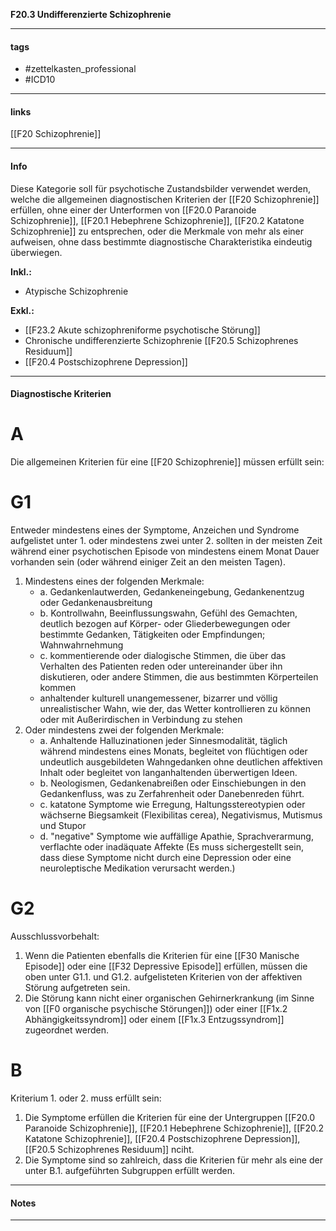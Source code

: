 __F20.3 Undifferenzierte Schizophrenie__

___________________________________________
#### tags

- #zettelkasten_professional
- #ICD10 
___________________________________________
#### links

[[F20 Schizophrenie]]

___________________________________________
#### Info
Diese Kategorie soll für psychotische Zustandsbilder verwendet werden, welche die allgemeinen diagnostischen Kriterien der [[F20 Schizophrenie]] erfüllen, ohne einer der Unterformen von [[F20.0 Paranoide Schizophrenie]], [[F20.1 Hebephrene Schizophrenie]], [[F20.2 Katatone Schizophrenie]] zu entsprechen, oder die Merkmale von mehr als einer aufweisen, ohne dass bestimmte diagnostische Charakteristika eindeutig überwiegen.

__Inkl.:__
- Atypische Schizophrenie

__Exkl.:__
- [[F23.2 Akute schizophreniforme psychotische Störung]]
- Chronische undifferenzierte Schizophrenie [[F20.5 Schizophrenes Residuum]]
- [[F20.4 Postschizophrene Depression]]
___________________________________________
#### Diagnostische Kriterien

# A
Die allgemeinen Kriterien für eine [[F20 Schizophrenie]] müssen erfüllt sein: 

# G1
Entweder mindestens eines der Symptome, Anzeichen und Syndrome aufgelistet unter 1. oder mindestens zwei unter 2. sollten in der meisten Zeit während einer psychotischen Episode von mindestens einem Monat Dauer vorhanden sein (oder während einiger Zeit an den meisten Tagen).
1. Mindestens eines der folgenden Merkmale:
	- a. Gedankenlautwerden, Gedankeneingebung, Gedankenentzug oder Gedankenausbreitung
	- b. Kontrollwahn, Beeinflussungswahn, Gefühl des Gemachten, deutlich bezogen auf Körper- oder Gliederbewegungen oder bestimmte Gedanken, Tätigkeiten oder Empfindungen; Wahnwahrnehmung
	- c. kommentierende oder dialogische Stimmen, die über das Verhalten des Patienten reden oder untereinander über ihn diskutieren, oder andere Stimmen, die aus bestimmten Körperteilen kommen
	- anhaltender kulturell unangemessener, bizarrer und völlig unrealistischer Wahn, wie der, das Wetter kontrollieren zu können oder mit Außerirdischen in Verbindung zu stehen
2. Oder mindestens zwei der folgenden Merkmale:
	- a. Anhaltende Halluzinationen jeder Sinnesmodalität, täglich während mindestens eines Monats, begleitet von flüchtigen oder undeutlich ausgebildeten Wahngedanken ohne deutlichen affektiven Inhalt oder begleitet von langanhaltenden überwertigen Ideen.
	- b. Neologismen, Gedankenabreißen oder Einschiebungen in den Gedankenfluss, was zu Zerfahrenheit oder Danebenreden führt.
	- c. katatone Symptome wie Erregung, Haltungsstereotypien oder wächserne Biegsamkeit (Flexibilitas cerea), Negativismus, Mutismus und Stupor
	- d. "negative" Symptome wie auffällige Apathie, Sprachverarmung, verflachte oder inadäquate Affekte (Es muss sichergestellt sein, dass diese Symptome nicht durch eine Depression oder eine neuroleptische Medikation verursacht werden.)

# G2
Ausschlussvorbehalt: 
1. Wenn die Patienten ebenfalls die Kriterien für eine [[F30 Manische Episode]] oder eine [[F32 Depressive Episode]] erfüllen, müssen die oben unter G1.1. und G1.2. aufgelisteten Kriterien von der affektiven Störung aufgetreten sein.
2. Die Störung kann nicht einer organischen Gehirnerkrankung (im Sinne von [[F0 organische psychische Störungen]]) oder einer [[F1x.2 Abhängigkeitssyndrom]] oder einem [[F1x.3 Entzugssyndrom]] zugeordnet werden.

# B 
Kriterium 1. oder 2. muss erfüllt sein: 
1. Die Symptome erfüllen die Kriterien für eine der Untergruppen [[F20.0 Paranoide Schizophrenie]], [[F20.1 Hebephrene Schizophrenie]], [[F20.2 Katatone Schizophrenie]], [[F20.4 Postschizophrene Depression]], [[F20.5 Schizophrenes Residuum]] nciht.
2. Die Symptome sind so zahlreich, dass die Kriterien für mehr als eine der unter B.1. aufgeführten Subgruppen erfüllt werden.

___________________________________________
#### Notes

___________________________________________


